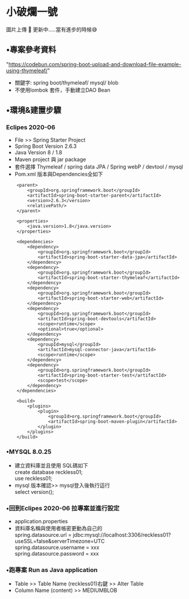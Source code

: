 # 小破爛一號

圖片上傳 :rofl: 更新中.....當有進步的時候:sweat_smile:

## •專案參考資料

"https://codebun.com/spring-boot-upload-and-download-file-example-using-thymeleaf/"

- 關鍵字: spring boot/thymeleaf/ mysql/ blob  
- 不使用lombok 套件，手動建立DAO Bean  
  
## •環境&建置步驟

### Eclipes 2020-06 

- File >> Spring Starter Project  
- Spring Boot Version 2.6.3  
- Java Version 8 / 1.8
- Maven project 與 jar package  
- 套件選擇 Thymeleaf / spring data JPA / Spring webP / devtool / mysql  
- Pom.xml 版本與Dependencies全如下 

```text
	<parent>
		<groupId>org.springframework.boot</groupId>
		<artifactId>spring-boot-starter-parent</artifactId>
		<version>2.6.3</version>
		<relativePath/> 
	</parent>
	
	<properties>
		<java.version>1.8</java.version>
	</properties>
	
	<dependencies>
		<dependency>
			<groupId>org.springframework.boot</groupId>
			<artifactId>spring-boot-starter-data-jpa</artifactId>
		</dependency>
		<dependency>
			<groupId>org.springframework.boot</groupId>
			<artifactId>spring-boot-starter-thymeleaf</artifactId>
		</dependency>
		<dependency>
			<groupId>org.springframework.boot</groupId>
			<artifactId>spring-boot-starter-web</artifactId>
		</dependency>
		<dependency>
			<groupId>org.springframework.boot</groupId>
			<artifactId>spring-boot-devtools</artifactId>
			<scope>runtime</scope>
			<optional>true</optional>
		</dependency>
		<dependency>
			<groupId>mysql</groupId>
			<artifactId>mysql-connector-java</artifactId>
			<scope>runtime</scope>
		</dependency>
		<dependency>
			<groupId>org.springframework.boot</groupId>
			<artifactId>spring-boot-starter-test</artifactId>
			<scope>test</scope>
		</dependency>
	</dependencies>

	<build>
		<plugins>
			<plugin>
				<groupId>org.springframework.boot</groupId>
				<artifactId>spring-boot-maven-plugin</artifactId>
			</plugin>
		</plugins>
	</build>
```

### •MYSQL 8.0.25
- 建立資料庫並且使用 SQL碼如下  
	create database reckless01;  
	use reckless01;
- mysql 版本確認>> mysql登入後執行這行  
	select version();

### •回到Eclipes 2020-06 拉專案並進行設定

- application.properties<br> 
- 資料庫名稱與使用者帳密更動為自己的  
  spring.datasource.url = jdbc:mysql://localhost:3306/reckless01?useSSL=false&serverTimezone=UTC  
  spring.datasource.username = xxx  
  spring.datasource.password = xxx  
 
### •跑專案 Run as Java application

- Table >> Table Name (reckless01)右鍵 >> Alter Table  
- Column Name (content) >> MEDIUMBLOB
